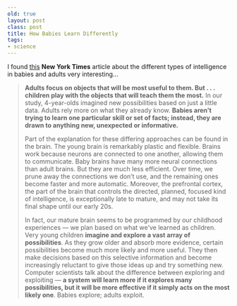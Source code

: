 ```yaml
---
old: true
layout: post
class: post
title: How Babies Learn Differently
tags:
- science
---
```


I found [this](http://www.nytimes.com/2009/08/16/opinion/16gopnik.html) **New York Times** article about the different types of intelligence in babies and adults very interesting...

> **Adults focus on objects that will be most useful to them. But . . . children play with the objects that will teach them the most.** In our study, 4-year-olds imagined new possibilities based on just a little data. Adults rely more on what they already know. **Babies aren’t trying to learn one particular skill or set of facts; instead, they are drawn to anything new, unexpected or informative.**
>
>Part of the explanation for these differing approaches can be found in the brain. The young brain is remarkably plastic and flexible. Brains work because neurons are connected to one another, allowing them to communicate. Baby brains have many more neural connections than adult brains. But they are much less efficient. Over time, we prune away the connections we don’t use, and the remaining ones become faster and more automatic. Moreover, the prefrontal cortex, the part of the brain that controls the directed, planned, focused kind of intelligence, is exceptionally late to mature, and may not take its final shape until our early 20s.
>
>In fact, our mature brain seems to be programmed by our childhood experiences — we plan based on what we’ve learned as children. Very young children **imagine and explore a vast array of possibilities**. As they grow older and absorb more evidence, certain possibilities become much more likely and more useful. They then make decisions based on this selective information and become increasingly reluctant to give those ideas up and try something new. Computer scientists talk about the difference between exploring and exploiting — **a system will learn more if it explores many possibilities, but it will be more effective if it simply acts on the most likely one**. Babies explore; adults exploit.
